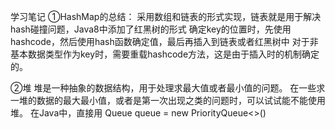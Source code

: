 学习笔记
①HashMap的总结：
 采用数组和链表的形式实现，链表就是用于解决hash碰撞问题，Java8中添加了红黑树的形式
 确定key的位置时，先使用hashcode，然后使用hash函数确定值，最后再插入到链表或者红黑树中
 对于非基本数据类型作为key时，需要重载hashcode方法，这是由于插入时的机制确定的。

②堆
 堆是一种抽象的数据结构，用于处理求最大值或者最小值的问题。
 在一些求一堆的数据的最大最小值，或者是第一次出现之类的问题时，可以试试能不能使用堆。
 在Java中，直接用  Queue<Long> queue = new PriorityQueue<>()
